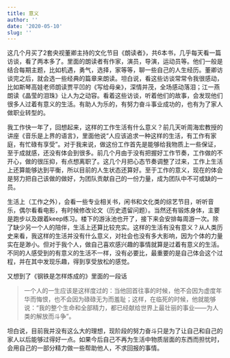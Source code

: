 ```yaml
---
title: 意义
author: ''
date: '2020-05-10'
slug: ''
---
```


这几个月买了2套央视董卿主持的文化节目《朗读者》，共6本书，几乎每天看一篇访谈，看了两本多了。里面的朗读者有作家，演员，导演，运动员等。他们一般是结合每期主题，比如机遇，勇气，选择，家等等，聊一些自己的人生经历。董卿访谈完之后，就会选一些经典的篇章来朗读。坦白说，看这些访谈常常令我很感动，比如斯琴高娃老师朗读贾平凹的《写给母亲》，深情并茂，全场感动落泪；江一燕朗读《晶莹的泪珠》让人为之动容。看着这些访谈，听着他们的故事，会发现他们很多人过着有意义的生活。有助人为乐的，有努力奋斗事业成功的，也有为了家人做职业转型的。

我工作快一年了，回想起来，这样的工作生活有什么意义？前几天听周海宏教授的讲座《音乐是上界的语言》，里面他说“人应该追求一种这样的生活，有工作有家庭，有忙碌有享受”。对于我来说，做这份工作首先是能够给我物质上一些保证，至于成就感，还没有体会到很多。前几个月由于没有把握好工作节奏，工作做的不开心，做的很压抑，有点想离职了。这几个月把心态节奏调整了过来，工作上生活上还算能够达到平衡，所以目前的人生状态还算好。至于工作的意义，现在的体会是努力把自己该做的做好，为团队贡献自己的一份力量，成为团队中不可或缺的一员。

生活上（工作之外），会看一些专业相关书，闲书和文化类的综艺节目，听听音乐，偶尔看看电影，有时候修改论文（历史遗留问题）。当然还有锻炼身体，主要是跑步以及跟着keep练习。楼下的游泳池也开了，接下来会安排每周游一次。除了缺少另一个人的陪伴，生活上还算比较充实。这样的生活有没有意义？从人类历史来看，我这样的生活并没有什么意义，对社会也没有多大影响，因为个体的力量实在是渺小。但对于我个人，做自己喜欢感兴趣的事情就算是过着有意义的生活。不同的人感受到的有意义的生活不一样，没有必要比，最重要的是自己体会这个过程，并在其中发现乐趣，得到享受放松的感觉。

又想到了《钢铁是怎样炼成的》里面的一段话

> 一个人的一生应该是这样度过的：当他回首往事的时候，他不会因为虚度年华而悔恨，也不会因为碌碌无为而羞耻；这样，在临死的时候，他就能够说：“我的整个生命和全部精力，都已经献给世界上最壮丽的事业——为人类的解放而斗争”。

坦白说，目前我并没有这么大的理想，现阶段的努力奋斗只是为了让自己和自己的家人以后能够过得好一点。如果今后自己不再为生活中物质层面的东西而担忧时，会用自己的一部分精力做一些帮助他人，不求回报的事情。


